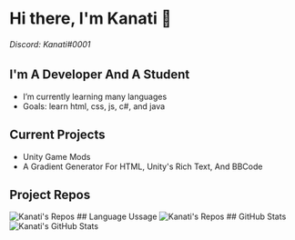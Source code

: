 # Hi there, I'm Kanati 👋 
###### Discord: Kanati#0001
## I'm A Developer And A Student
- I’m currently learning many languages
- Goals: learn html, css, js, c#, and java
## Current Projects
* Unity Game Mods
* A Gradient Generator For HTML, Unity's Rich Text, And BBCode
## Project Repos
<img alt="Kanati's Repos" src="https://github-readme-stats.vercel.app/api/pin/?username=KanatiMC&repo=Unity-Gradient-Maker"/>
## Language Ussage
<img alt="Kanati's Repos" src="https://github-readme-stats.vercel.app/api/top-langs/?username=anuraghazra&layout=compact"/>
## GitHub Stats
  <img align="left" alt="Kanati's GitHub Stats" src="https://github-readme-stats.vercel.app/api?username=KanatiMC&show_icons=true&hide_border=false&count_private=true&title_color=43B581&icon_color=FFE400&bg_color=23283D&text_color=7289DA&border_color=43B581"/>
